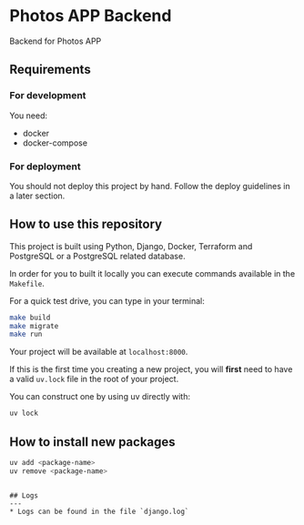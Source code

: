 # Photos APP Backend

Backend for Photos APP

## Requirements

### For development

You need:

* docker
* docker-compose

### For deployment

You should not deploy this project by hand. Follow the deploy guidelines
in a later section.

## How to use this repository

This project is built using Python, Django, Docker, Terraform
and PostgreSQL or a PostgreSQL related database.

In order for you to built it locally you can execute commands available
in the `Makefile`.

For a quick test drive, you can type in your terminal:

```bash
make build
make migrate
make run
```

Your project will be available at `localhost:8000`.

If this is the first time you creating a new project, you
will **first** need to have a valid `uv.lock` file
in the root of your project.

You can construct one by using uv directly with:

```bash
uv lock
```

## How to install new packages

```bash
uv add <package-name>
uv remove <package-name>
```
```

## Logs
---
* Logs can be found in the file `django.log` 
